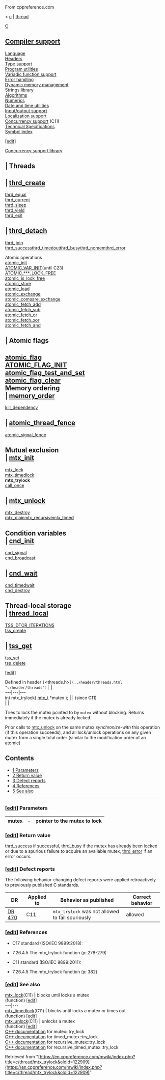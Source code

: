 From cppreference.com

< [c](../../c.html "c")‎ | [thread](../thread.html "c/thread")

[ C](../../c.html "c")

[Compiler support](../compiler_support.html "c/compiler support")  
---  
[Language](../language.html "c/language")  
[Headers](../header.html "c/header")  
[Type support](../types.html "c/types")  
[Program utilities](../program.html "c/program")  
[Variadic function support](../variadic.html "c/variadic")  
[Error handling](../error.html "c/error")  
[Dynamic memory management](../memory.html "c/memory")  
[Strings library](../string.html "c/string")  
[Algorithms](../algorithm.html "c/algorithm")  
[Numerics](../numeric.html "c/numeric")  
[Date and time utilities](../chrono.html "c/chrono")  
[Input/output support](../io.html "c/io")  
[Localization support](../locale.html "c/locale")  
[Concurrency support](../thread.html "c/thread") (C11)  
[Technical Specifications](../experimental.html "c/experimental")  
[Symbol index](../index.html "c/symbol index")  
  
[[edit]](https://en.cppreference.com/mwiki/index.php?title=Template:c/navbar_content&action=edit)

[ Concurrency support library](../thread.html "c/thread")

|  Threads  
---  
| [thrd_create](thrd_create.html "c/thread/thrd create")  
---  
[thrd_equal](thrd_equal.html "c/thread/thrd equal")  
[thrd_current](thrd_current.html "c/thread/thrd current")  
[thrd_sleep](thrd_sleep.html "c/thread/thrd sleep")  
[thrd_yield](thrd_yield.html "c/thread/thrd yield")  
[thrd_exit](thrd_exit.html "c/thread/thrd exit")  
  
| [thrd_detach](thrd_detach.html "c/thread/thrd detach")  
---  
[thrd_join](thrd_join.html "c/thread/thrd join")  
[thrd_successthrd_timedoutthrd_busythrd_nomemthrd_error](thrd_errors.html "c/thread/thrd errors")  
  
Atomic operations  
[atomic_init](../atomic/atomic_init.html "c/atomic/atomic init")  
[ATOMIC_VAR_INIT](../atomic/ATOMIC_VAR_INIT.html "c/atomic/ATOMIC VAR INIT")(until C23)  
[ATOMIC_***_LOCK_FREE](../atomic/ATOMIC_LOCK_FREE_consts.html "c/atomic/ATOMIC LOCK FREE consts")  
[atomic_is_lock_free](../atomic/atomic_is_lock_free.html "c/atomic/atomic is lock free")  
[atomic_store](../atomic/atomic_store.html "c/atomic/atomic store")  
[atomic_load](../atomic/atomic_load.html "c/atomic/atomic load")  
[atomic_exchange](../atomic/atomic_exchange.html "c/atomic/atomic exchange")  
[atomic_compare_exchange](../atomic/atomic_compare_exchange.html "c/atomic/atomic compare exchange")  
[atomic_fetch_add](../atomic/atomic_fetch_add.html "c/atomic/atomic fetch add")  
[atomic_fetch_sub](../atomic/atomic_fetch_sub.html "c/atomic/atomic fetch sub")  
[atomic_fetch_or](../atomic/atomic_fetch_or.html "c/atomic/atomic fetch or")  
[atomic_fetch_xor](../atomic/atomic_fetch_xor.html "c/atomic/atomic fetch xor")  
[atomic_fetch_and](../atomic/atomic_fetch_and.html "c/atomic/atomic fetch and")  
  
|  Atomic flags  
---  
[atomic_flag](../atomic/atomic_flag.html "c/atomic/atomic flag")  
[ATOMIC_FLAG_INIT](../atomic/ATOMIC_FLAG_INIT.html "c/atomic/ATOMIC FLAG INIT")  
[atomic_flag_test_and_set](../atomic/atomic_flag_test_and_set.html "c/atomic/atomic flag test and set")  
[atomic_flag_clear](../atomic/atomic_flag_clear.html "c/atomic/atomic flag clear")  
Memory ordering  
| [memory_order](../atomic/memory_order.html "c/atomic/memory order")  
---  
[kill_dependency](../atomic/kill_dependency.html "c/atomic/kill dependency")  
  
| [atomic_thread_fence](../atomic/atomic_thread_fence.html "c/atomic/atomic thread fence")  
---  
[atomic_signal_fence](../atomic/atomic_signal_fence.html "c/atomic/atomic signal fence")  
  
Mutual exclusion  
| [mtx_init](mtx_init.html "c/thread/mtx init")  
---  
[mtx_lock](mtx_lock.html "c/thread/mtx lock")  
[mtx_timedlock](mtx_timedlock.html "c/thread/mtx timedlock")  
**mtx_trylock**  
[call_once](ONCE_FLAG_INIT.html "c/thread/call once")  
  
| [mtx_unlock](mtx_unlock.html "c/thread/mtx unlock")  
---  
[mtx_destroy](mtx_destroy.html "c/thread/mtx destroy")  
[mtx_plainmtx_recursivemtx_timed](mtx_types.html "c/thread/mtx types")  
  
Condition variables  
| [cnd_init](cnd_init.html "c/thread/cnd init")  
---  
[cnd_signal](cnd_signal.html "c/thread/cnd signal")  
[cnd_broadcast](cnd_broadcast.html "c/thread/cnd broadcast")  
  
| [cnd_wait](cnd_wait.html "c/thread/cnd wait")  
---  
[cnd_timedwait](cnd_timedwait.html "c/thread/cnd timedwait")  
[cnd_destroy](cnd_destroy.html "c/thread/cnd destroy")  
  
Thread-local storage  
| [thread_local](thread_local.html "c/thread/thread local")  
---  
[TSS_DTOR_ITERATIONS](TSS_DTOR_ITERATIONS.html "c/thread/TSS DTOR ITERATIONS")  
[tss_create](tss_create.html "c/thread/tss create")  
  
| [tss_get](tss_get.html "c/thread/tss get")  
---  
[tss_set](tss_set.html "c/thread/tss set")  
[tss_delete](tss_delete.html "c/thread/tss delete")  
  
[[edit]](https://en.cppreference.com/mwiki/index.php?title=Template:c/thread/navbar_content&action=edit)

Defined in header `[`<threads.h>`](../header/threads.html "c/header/threads")` |  |   
---|---|---  
int mtx_trylock( [mtx_t](../thread.html) *mutex ); |  |  (since C11)  
| |   
  
Tries to lock the mutex pointed to by `mutex` without blocking. Returns immediately if the mutex is already locked. 

Prior calls to [mtx_unlock](mtx_unlock.html "c/thread/mtx unlock") on the same mutex _synchronize-with_ this operation (if this operation succeeds), and all lock/unlock operations on any given mutex form a single total order (similar to the modification order of an atomic) 

## Contents

  * [1 Parameters](mtx_trylock.html#Parameters)
  * [2 Return value](mtx_trylock.html#Return_value)
  * [3 Defect reports](mtx_trylock.html#Defect_reports)
  * [4 References](mtx_trylock.html#References)
  * [5 See also](mtx_trylock.html#See_also)

  
---  
  
### [[edit](https://en.cppreference.com/mwiki/index.php?title=c/thread/mtx_trylock&action=edit&section=1 "Edit section: Parameters")] Parameters

mutex  |  \-  |  pointer to the mutex to lock   
---|---|---  
  
### [[edit](https://en.cppreference.com/mwiki/index.php?title=c/thread/mtx_trylock&action=edit&section=2 "Edit section: Return value")] Return value

[thrd_success](thrd_errors.html "c/thread/thrd errors") if successful, [thrd_busy](thrd_errors.html "c/thread/thrd errors") if the mutex has already been locked or due to a spurious failure to acquire an available mutex, [thrd_error](thrd_errors.html "c/thread/thrd errors") if an error occurs. 

### [[edit](https://en.cppreference.com/mwiki/index.php?title=c/thread/mtx_trylock&action=edit&section=3 "Edit section: Defect reports")] Defect reports

The following behavior-changing defect reports were applied retroactively to previously published C standards. 

DR  | Applied to  | Behavior as published  | Correct behavior   
---|---|---|---  
[DR 470](https://www.open-std.org/jtc1/sc22/wg14/www/docs/n2396.htm#dr_470) | C11  | `mtx_trylock` was not allowed to fail spuriously  | allowed   
  
### [[edit](https://en.cppreference.com/mwiki/index.php?title=c/thread/mtx_trylock&action=edit&section=4 "Edit section: References")] References

  * C17 standard (ISO/IEC 9899:2018): 



    

  * 7.26.4.5 The mtx_trylock function (p: 278-279) 



  * C11 standard (ISO/IEC 9899:2011): 



    

  * 7.26.4.5 The mtx_trylock function (p: 382) 



### [[edit](https://en.cppreference.com/mwiki/index.php?title=c/thread/mtx_trylock&action=edit&section=5 "Edit section: See also")] See also

[ mtx_lock](mtx_lock.html "c/thread/mtx lock")(C11) |  blocks until locks a mutex   
(function) [[edit]](https://en.cppreference.com/mwiki/index.php?title=Template:c/thread/dsc_mtx_lock&action=edit)  
---|---  
[ mtx_timedlock](mtx_timedlock.html "c/thread/mtx timedlock")(C11) |  blocks until locks a mutex or times out   
(function) [[edit]](https://en.cppreference.com/mwiki/index.php?title=Template:c/thread/dsc_mtx_timedlock&action=edit)  
[ mtx_unlock](mtx_unlock.html "c/thread/mtx unlock")(C11) |  unlocks a mutex   
(function) [[edit]](https://en.cppreference.com/mwiki/index.php?title=Template:c/thread/dsc_mtx_unlock&action=edit)  
[C++ documentation](../../cpp/thread/mutex/try_lock.html "cpp/thread/mutex/try lock") for mutex::try_lock  
[C++ documentation](../../cpp/thread/timed_mutex/try_lock.html "cpp/thread/timed mutex/try lock") for timed_mutex::try_lock  
[C++ documentation](../../cpp/thread/recursive_mutex/try_lock.html "cpp/thread/recursive mutex/try lock") for recursive_mutex::try_lock  
[C++ documentation](../../cpp/thread/recursive_timed_mutex/try_lock.html "cpp/thread/recursive timed mutex/try lock") for recursive_timed_mutex::try_lock  
  
Retrieved from "[https://en.cppreference.com/mwiki/index.php?title=c/thread/mtx_trylock&oldid=122909](https://en.cppreference.com/mwiki/index.php?title=c/thread/mtx_trylock&oldid=122909)" 
